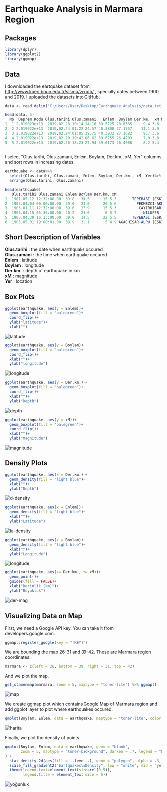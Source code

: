 # Earthquake Analysis in Marmara Region 

## Packages 

```R
library(dplyr)
library(ggplot2)
library(ggmap)
```
## Data

I downloaded the eartquake dataset from  http://www.koeri.boun.edu.tr/sismo/zeqdb/ , specially dates between 1900 and 2019. I uploaded 
the datasets into GitHub.

```R
data <- read.delim("C:/Users/User/Desktop/Earthquake Analysis/data.txt", stringsAsFactors = FALSE)
```
```R
head(data, 5)
  No  Deprem.Kodu Olus.tarihi Olus.zamani   Enlem  Boylam Der.km.  xM MD  ML  Mw Ms Mb Tip   Yer
1  1 2.019023e+13  2019.02.28 10:14:14.16 39.5725 28.8385     9.4 3.6  0 3.6 3.5  0  0  Ke   CAMHARMAN-DURSUNBEY (BALIKESIR) [South West  1.7 km]
2  2 2.019022e+13  2019.02.24 01:22:24.57 40.3800 27.1757    11.1 3.9  0 3.9 3.9  0  0  Ke   CAKIRLI-BIGA (CANAKKALE) [North East  0.7 km]
3  3 2.019022e+13  2019.02.24 01:05:39.75 40.3932 27.1682     9.7 3.6  0 3.5 3.6  0  0  Ke   CAKIRLI-BIGA (CANAKKALE) [North West  2.2 km]
4  4 2.019022e+13  2019.02.20 19:42:06.62 39.6255 26.4203     7.0 3.8  0 3.8 3.6  0  0  Ke   SAPANCA-AYVACIK (CANAKKALE) [South East  2.7 km]
5  5 2.019022e+13  2019.02.20 18:23:27.94 39.6173 26.4088     8.2 5.4  0 5.4 5.0  0  0  Ke   AYVACIK (CANAKKALE) [North East  1.6 km]
                                                            
```

I select "Olus.tarihi, Olus.zamani, Enlem, Boylam, Der.km., xM, Yer" columns and sort rows in increasing dates.

```R
earthquake <- data%>%
  select(Olus.tarihi, Olus.zamani, Enlem, Boylam, Der.km., xM, Yer)%>%
  arrange(Olus.tarihi, Olus.zamani)
```

```R
head(earthquake)
   Olus.tarihi Olus.zamani Enlem Boylam Der.km. xM                                           Yer
1  1901.05.12 12:32:00.00  39.8   30.5      15 5.3       TEPEBASI (ESKISEHIR) [North East  1.9 km]
2  1903.04.04 00:00:00.00  39.0   28.0      20 5.6         PEKMEZCI-AKHISAR (MANISA) [West 3.0 km]
3  1905.01.11 17:32:00.00  39.6   27.9      15 5.3          CAYIRHISAR- (BALIKESIR) [South 1.7 km]
4  1905.04.15 05:36:00.00  40.2   29.0       6 5.7            NILUFER (BURSA) [South East  2.4 km]
5  1905.04.30 16:13:00.00  39.8   30.5      22 5.5       TEPEBASI (ESKISEHIR) [North East  1.9 km]
6  1905.05.01 19:00:01.00  39.9   31.1       5 4.9 AGACHISAR-ALPU (ESKISEHIR) [South West  4.6 km]
```
## Short Description of Variables

**Olus.tarihi** : the date when earthquake occured <br>
**Olus.zamani** : the time when earthquake occured <br>
**Enlem** : latitude <br>
**Boylam** : longitude <br>
**Der.km.** : depth of earthquake in km<br>
**xM** : magnitude <br>
**Yer** : location <br>

## Box Plots 

```R
ggplot(earthquake, aes(y = Enlem))+
  geom_boxplot(fill = "palegreen")+
  coord_flip()+
  ylab("latitude")+
  xlab("")
```
![latitude](https://github.com/erolkibris/EarthquakeAnalysis/blob/master/graphs/latitude.jpeg)

```R
ggplot(earthquake, aes(y = Boylam))+
  geom_boxplot(fill = "palegreen")+
  coord_flip()+
  xlab("")+
  ylab("longitude")
```
![longitude](https://github.com/erolkibris/EarthquakeAnalysis/blob/master/graphs/longitude.jpeg)

```R
ggplot(earthquake, aes(y = Der.km.))+
  geom_boxplot(fill = "palegreen")+
  coord_flip()+
  xlab("")+
  ylab("Depth")
```
![depth](https://github.com/erolkibris/EarthquakeAnalysis/blob/master/graphs/Depth.jpeg)

```R
ggplot(earthquake, aes(y = xM))+
  geom_boxplot(fill = "palegreen")+
  coord_flip()+
  xlab("")+
  ylab("Magnitude")
```
![magnitude](https://github.com/erolkibris/EarthquakeAnalysis/blob/master/graphs/Magnitude.jpeg)


## Density Plots

```R
ggplot(earthquake, aes(x = Der.km.))+
  geom_density(fill = "light blue")+
  xlab("")+
  ylab("Depth")
```
![d-density](https://github.com/erolkibris/EarthquakeAnalysis/blob/master/graphs/depth-density.jpeg)

```R
ggplot(earthquake, aes(x = Enlem))+
  geom_density(fill = "light blue")+
  xlab("")+
  ylab("Latitude")
```
![la-density](https://github.com/erolkibris/EarthquakeAnalysis/blob/master/graphs/latitude-density.jpeg)

```R
ggplot(earthquake, aes(x = Boylam))+
  geom_density(fill = "light blue")+
  xlab("")+
  ylab("Longitude")
```
![longitude](https://github.com/erolkibris/EarthquakeAnalysis/blob/master/graphs/longitude-density.jpeg)

```R
ggplot(earthquake, aes(x= Der.km., y= xM))+
  geom_point()+
  guides(fill = FALSE)+
  xlab("Derinlik (km)")+
  ylab("Büyüklük")
```
![der-mag](https://github.com/erolkibris/EarthquakeAnalysis/blob/master/graphs/xM-Der.jpeg)

## Visualizing Data on Map

First, we need a Google API key. You can take it from developers.google.com.

```R
ggmap::register_google(key = "[KEY]")
```

We are bounding the map 26-31 and 39-42. These are Marmara region coordinates. 

```R
marmara <- c(left = 26, bottom = 39, right = 31, top = 42)
```
And we plot the map. 

```R
get_stamenmap(marmara, zoom = 5, maptype = "toner-lite") %>% ggmap() 
```
![map](https://github.com/erolkibris/EarthquakeAnalysis/blob/master/graphs/marmara.jpeg)

We create ggmap plot which contains Google Map of Marmara region and add ggplot layer to plot where earthquakes occured.
```R
qmplot(Boylam, Enlem, data = earthquake, maptype = "toner-lite", color = I("red"))
```
![harita](https://github.com/erolkibris/EarthquakeAnalysis/blob/master/graphs/harita.jpeg)

Finally, we plot the density of points.

```R
qmplot(Boylam, Enlem, data = earthquake, geom = "blank", 
       zoom = 5, maptype = "toner-background", darken = .7, legend = "bottomright"
) +
  stat_density_2d(aes(fill = ..level..), geom = "polygon", alpha = .3, color = NA) +
  scale_fill_gradient2("Eartquakes\nDensity", low = "white", mid = "yellow", high = "red", midpoint = 0.15)+
  theme(legend.text=element_text(size=rel(0.5)),
        legend.title = element_text(size = 5))
```
![yoğunluk](https://github.com/erolkibris/EarthquakeAnalysis/blob/master/graphs/yogunluk.jpeg)





